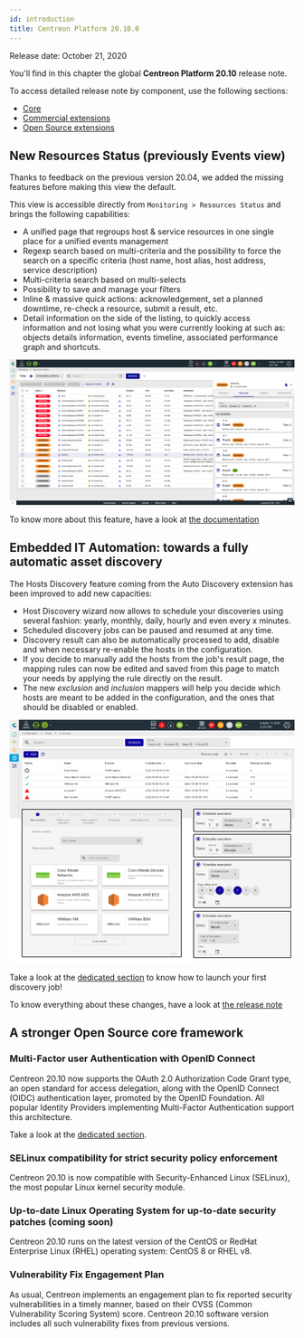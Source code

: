 ```yaml
---
id: introduction
title: Centreon Platform 20.10.0
---
```


Release date: October 21, 2020

You'll find in this chapter the global **Centreon Platform 20.10** release
note.

To access detailed release note by component, use the following sections:

- [Core](centreon-core.html)
- [Commercial extensions](centreon-commercial-extensions.html)
- [Open Source extensions](centreon-os-extensions.html)

## New Resources Status (previously Events view)

Thanks to feedback on the previous version 20.04, we added the missing features
before making this view the default.

This view is accessible directly from `Monitoring > Resources Status` and
brings the following capabilities:

- A unified page that regroups host & service resources in one single place for
  a unified events management
- Regexp search based on multi-criteria and the possibility to force the search
  on a specific criteria (host name, host alias, host address, service
  description)
- Multi-criteria search based on multi-selects
- Possibility to save and manage your filters
- Inline & massive quick actions: acknowledgement, set a planned downtime,
  re-check a resource, submit a result, etc.
- Detail information on the side of the listing, to quickly access information
  and not losing what you were currently looking at such as: objects details
  information, events timeline, associated performance graph and shortcuts.

![image](../assets/monitoring/resources_status_1.png)

To know more about this feature, have a look at
[the documentation](../alerts-notifications/resources-status.html)

## Embedded IT Automation: towards a fully automatic asset discovery

The Hosts Discovery feature coming from the Auto Discovery extension has been
improved to add new capacities:

- Host Discovery wizard now allows to schedule your discoveries using several
  fashion: yearly, monthly, daily, hourly and even every x minutes.
- Scheduled discovery jobs can be paused and resumed at any time.
- Discovery result can also be automatically processed to add, disable and when
  necessary re-enable the hosts in the configuration.
- If you decide to manually add the hosts from the job's result page, the mapping
  rules can now be edited and saved from this page to match your needs by
  applying the rule directly on the result.
- The new *exclusion* and *inclusion* mappers will help you decide which hosts
  are meant to be added in the configuration, and the ones that should be
  disabled or enabled.

![image](../assets/monitoring/discovery/host_disco_intro.png)

Take a look at the [dedicated section](../monitoring/discovery/hosts-discovery.html)
to know how to launch your first discovery job\!

To know everything about these changes, have a look at
[the release note](centreon-commercial-extensions.html#centreon-auto-discovery-release-notes)

## A stronger Open Source core framework

### Multi-Factor user Authentication with OpenID Connect

Centreon 20.10 now supports the OAuth 2.0 Authorization Code Grant type, an
open standard for access delegation, along with the OpenID Connect (OIDC)
authentication layer, promoted by the OpenID Foundation. All popular Identity
Providers implementing Multi-Factor Authentication support this architecture. 

Take a look at the
[dedicated section](../administration/parameters/centreon-ui.html#openid-connect).

### SELinux compatibility for strict security policy enforcement

Centreon 20.10 is now compatible with Security-Enhanced Linux (SELinux), the most
popular Linux kernel security module.

### Up-to-date Linux Operating System for up-to-date security patches (coming soon)

Centreon 20.10 runs on the latest version of the CentOS or RedHat Enterprise Linux
(RHEL) operating system: CentOS 8 or RHEL v8.

### Vulnerability Fix Engagement Plan

As usual, Centreon implements an engagement plan to fix reported security
vulnerabilities in a timely manner, based on their CVSS (Common Vulnerability
Scoring System) score. Centreon 20.10 software version includes all such
vulnerability fixes from previous versions.
